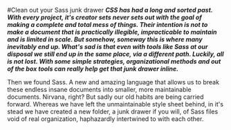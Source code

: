 #Clean out your Sass junk drawer
__*CSS has had a long and sorted past. With every project, it's creator sets never sets out with the goal of making a complete and total mess of things. Their intention is not to make a document that is practically illegible, impracticable to maintain and is limited in scale. But somehow, someway this is where many inevitably end up. What's sad is that even with tools like Sass at our disposal we still end up in the same place, via a different path. Luckily, all is not lost. With some simple strategies, organizational methods and out of the box tools can really help get that junk drawer inline.*__ 

Then we found Sass. A new and amazing language that allows us to break these endless insane documents into smaller, more maintainable documents. Nirvana, right? But sadly our old habits are being carried forward. Whereas we have left the unmaintainable style sheet behind, in it's stead we have created a new folder, a junk drawer if you will, of Sass files void of real organization, haphazardly intertwined to with each other. 


